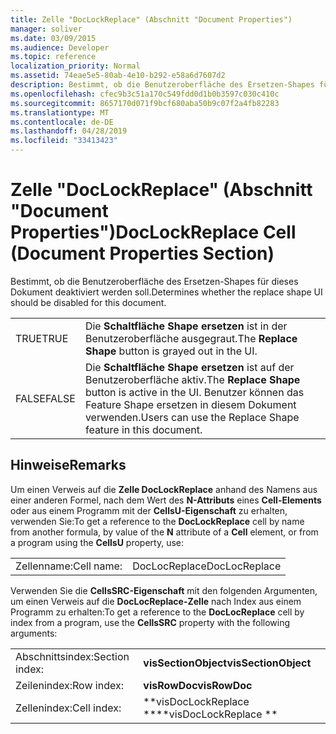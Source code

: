 ```yaml
---
title: Zelle "DocLockReplace" (Abschnitt "Document Properties")
manager: soliver
ms.date: 03/09/2015
ms.audience: Developer
ms.topic: reference
localization_priority: Normal
ms.assetid: 74eae5e5-80ab-4e10-b292-e58a6d7607d2
description: Bestimmt, ob die Benutzeroberfläche des Ersetzen-Shapes für dieses Dokument deaktiviert werden soll.
ms.openlocfilehash: cfec9b3c51a170c549fdd0d1b0b3597c030c410c
ms.sourcegitcommit: 8657170d071f9bcf680aba50b9c07f2a4fb82283
ms.translationtype: MT
ms.contentlocale: de-DE
ms.lasthandoff: 04/28/2019
ms.locfileid: "33413423"
---
```

# <a name="doclockreplace-cell-document-properties-section"></a><span data-ttu-id="87c88-103">Zelle "DocLockReplace" (Abschnitt "Document Properties")</span><span class="sxs-lookup"><span data-stu-id="87c88-103">DocLockReplace Cell (Document Properties Section)</span></span>

<span data-ttu-id="87c88-104">Bestimmt, ob die Benutzeroberfläche des Ersetzen-Shapes für dieses Dokument deaktiviert werden soll.</span><span class="sxs-lookup"><span data-stu-id="87c88-104">Determines whether the replace shape UI should be disabled for this document.</span></span> 
  
|||
|:-----|:-----|
|<span data-ttu-id="87c88-105">TRUE</span><span class="sxs-lookup"><span data-stu-id="87c88-105">TRUE</span></span>  <br/> |<span data-ttu-id="87c88-106">Die **Schaltfläche Shape ersetzen** ist in der Benutzeroberfläche ausgegraut.</span><span class="sxs-lookup"><span data-stu-id="87c88-106">The **Replace Shape** button is grayed out in the UI.</span></span>  <br/> |
|<span data-ttu-id="87c88-107">FALSE</span><span class="sxs-lookup"><span data-stu-id="87c88-107">FALSE</span></span>  <br/> |<span data-ttu-id="87c88-108">Die **Schaltfläche Shape ersetzen** ist auf der Benutzeroberfläche aktiv.</span><span class="sxs-lookup"><span data-stu-id="87c88-108">The **Replace Shape** button is active in the UI.</span></span> <span data-ttu-id="87c88-109">Benutzer können das Feature Shape ersetzen in diesem Dokument verwenden.</span><span class="sxs-lookup"><span data-stu-id="87c88-109">Users can use the Replace Shape feature in this document.</span></span>  <br/> |
   
## <a name="remarks"></a><span data-ttu-id="87c88-110">Hinweise</span><span class="sxs-lookup"><span data-stu-id="87c88-110">Remarks</span></span>

<span data-ttu-id="87c88-111">Um einen Verweis auf die **Zelle DocLockReplace** anhand des Namens aus einer anderen Formel, nach dem Wert des **N-Attributs** eines **Cell-Elements** oder aus einem Programm mit der **CellsU-Eigenschaft** zu erhalten, verwenden Sie:</span><span class="sxs-lookup"><span data-stu-id="87c88-111">To get a reference to the **DocLockReplace** cell by name from another formula, by value of the **N** attribute of a **Cell** element, or from a program using the **CellsU** property, use:</span></span> 
  
|||
|:-----|:-----|
| <span data-ttu-id="87c88-112">Zellenname:</span><span class="sxs-lookup"><span data-stu-id="87c88-112">Cell name:</span></span>  <br/> | <span data-ttu-id="87c88-113">DocLocReplace</span><span class="sxs-lookup"><span data-stu-id="87c88-113">DocLocReplace</span></span>  <br/> |
   
<span data-ttu-id="87c88-114">Verwenden Sie die **CellsSRC-Eigenschaft** mit den folgenden Argumenten, um einen Verweis auf die **DocLocReplace-Zelle** nach Index aus einem Programm zu erhalten:</span><span class="sxs-lookup"><span data-stu-id="87c88-114">To get a reference to the **DocLocReplace** cell by index from a program, use the **CellsSRC** property with the following arguments:</span></span> 
  
|||
|:-----|:-----|
| <span data-ttu-id="87c88-115">Abschnittsindex:</span><span class="sxs-lookup"><span data-stu-id="87c88-115">Section index:</span></span>  <br/> |<span data-ttu-id="87c88-116">**visSectionObject**</span><span class="sxs-lookup"><span data-stu-id="87c88-116">**visSectionObject**</span></span> <br/> |
| <span data-ttu-id="87c88-117">Zeilenindex:</span><span class="sxs-lookup"><span data-stu-id="87c88-117">Row index:</span></span>  <br/> |<span data-ttu-id="87c88-118">**visRowDoc**</span><span class="sxs-lookup"><span data-stu-id="87c88-118">**visRowDoc**</span></span> <br/> |
| <span data-ttu-id="87c88-119">Zellenindex:</span><span class="sxs-lookup"><span data-stu-id="87c88-119">Cell index:</span></span>  <br/> |<span data-ttu-id="87c88-120">\*\*visDocLockReplace \*\*</span><span class="sxs-lookup"><span data-stu-id="87c88-120">\*\*visDocLockReplace \*\*</span></span> <br/> |
   

